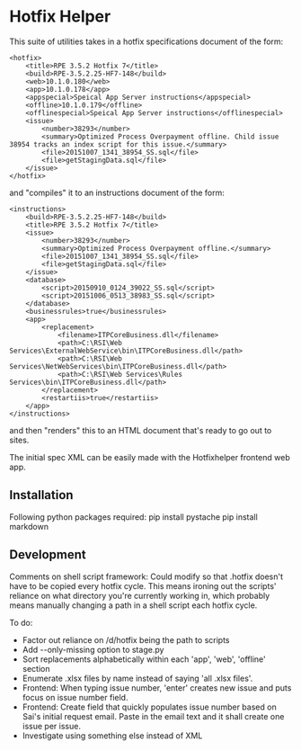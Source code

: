 # Hotfix Helper #

This suite of utilities takes in a hotfix specifications document of the form:

	<hotfix>
		<title>RPE 3.5.2 Hotfix 7</title>
		<build>RPE-3.5.2.25-HF7-148</build>
		<web>10.1.0.180</web>
		<app>10.1.0.178</app>
		<appspecial>Speical App Server instructions</appspecial>
		<offline>10.1.0.179</offline>
		<offlinespecial>Speical App Server instructions</offlinespecial>
		<issue>
			<number>38293</number>
			<summary>Optimized Process Overpayment offline. Child issue 38954 tracks an index script for this issue.</summary>
			<file>20151007_1341_38954_SS.sql</file>
			<file>getStagingData.sql</file>
		</issue>
	</hotfix>

and "compiles" it to an instructions document of the form:

	<instructions>
		<build>RPE-3.5.2.25-HF7-148</build>
		<title>RPE 3.5.2 Hotfix 7</title>
		<issue>
			<number>38293</number>
			<summary>Optimized Process Overpayment offline.</summary>
			<file>20151007_1341_38954_SS.sql</file>
			<file>getStagingData.sql</file>
		</issue>
		<database>
			<script>20150910_0124_39022_SS.sql</script>
			<script>20151006_0513_38983_SS.sql</script>
		</database>
		<businessrules>true</businessrules>
		<app>
			<replacement>
				<filename>ITPCoreBusiness.dll</filename>
				<path>C:\RSI\Web Services\ExternalWebService\bin\ITPCoreBusiness.dll</path>
				<path>C:\RSI\Web Services\NetWebServices\bin\ITPCoreBusiness.dll</path>
				<path>C:\RSI\Web Services\Rules Services\bin\ITPCoreBusiness.dll</path>
			</replacement>
			<restartiis>true</restartiis>
		</app>
	</instructions>

and then "renders" this to an HTML document that's ready to go out to sites.

The initial spec XML can be easily made with the Hotfixhelper frontend web app.


## Installation ##

Following python packages required:
pip install pystache
pip install markdown


## Development ##
Comments on shell script framework: Could modify so that .hotfix doesn't have to be copied every hotfix cycle. This means ironing out the scripts' reliance on what directory you're currently working in, which probably means manually changing a path in a shell script each hotfix cycle.

To do:
* Factor out reliance on /d/hotfix being the path to scripts
* Add --only-missing option to stage.py
* Sort replacements alphabetically within each 'app', 'web', 'offline' section
* Enumerate .xlsx files by name instead of saying 'all .xlsx files'.
* Frontend: When typing issue number, 'enter' creates new issue and puts focus on issue number field.
* Frontend: Create field that quickly populates issue number based on Sai's initial request email. Paste in the email text and it shall create one issue per issue.
* Investigate using something else instead of XML
